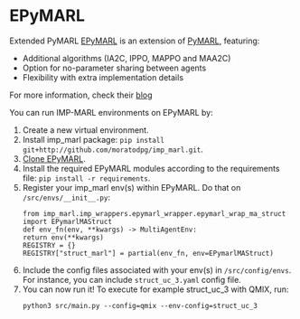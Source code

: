 # EPyMARL

Extended PyMARL [EPyMARL](https://github.com/uoe-agents/epymarl) is an extension of [PyMARL](https://github.com/oxwhirl/pymarl), featuring:
- Additional algorithms (IA2C, IPPO, MAPPO and MAA2C)
- Option for no-parameter sharing between agents
- Flexibility with extra implementation details

For more information, check their [blog](https://agents.inf.ed.ac.uk/blog/epymarl/)

You can run IMP-MARL environments on EPyMARL by:

1. Create a new virtual environment.
2. Install imp_marl package: `pip install git+http://github.com/moratodpg/imp_marl.git`.
3. [Clone EPyMARL](https://github.com/uoe-agents/epymarl).
4. Install the required EPyMARL modules according to the requirements file: `pip install -r requirements`.
5. Register your imp_marl env(s) within EPyMARL. Do that on `/src/envs/__init__.py`:
    ```
    from imp_marl.imp_wrappers.epymarl_wrapper.epymarl_wrap_ma_struct import EPymarlMAStruct
    def env_fn(env, **kwargs) -> MultiAgentEnv:
    return env(**kwargs)
    REGISTRY = {}
    REGISTRY["struct_marl"] = partial(env_fn, env=EPymarlMAStruct)
    ```
6. Include the config files associated with your env(s) in `/src/config/envs`. For instance, you can include `struct_uc_3.yaml` config file.
7. You can now run it! To execute for example struct_uc_3 with QMIX, run: 
    ```
    python3 src/main.py --config=qmix --env-config=struct_uc_3
    ```

